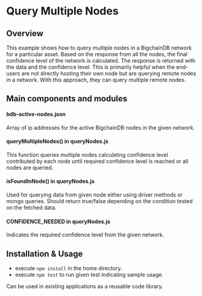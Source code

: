 # Query Multiple Nodes 

## Overview

This example shows how to query multiple nodes in a BigchainDB network for a particular asset. Based on the response from all the nodes, the final confidence level of the network is calculated. The response is returned with the data and the confidence level. This is primarily helpful when the end-users are not directly hosting their own node but are querying remote nodes in a network. With this approach, they can query multiple remote nodes.

## Main components and modules

#### bdb-active-nodes.json

Array of ip addresses for the active BigchainDB nodes in the given network.

#### queryMultipleNodes() in queryNodes.js

This function queries multiple nodes calculating confidence level contributed by each node until required confidence level is reached or all nodes are queried.

#### isFoundInNode() in queryNodes.js

Used for querying data from given node either using driver methods or mongo queries. Should return true/false depending on the condition tested on the fetched data.
 
#### CONFIDENCE_NEEDED in queryNodes.js

Indicates the required confidence level from the given network.

## Installation & Usage

* execute `npm install` in the home directory.
* execute `npm test` to run given test indicating sample usage.

Can be used in existing applications as a reusable code library.
